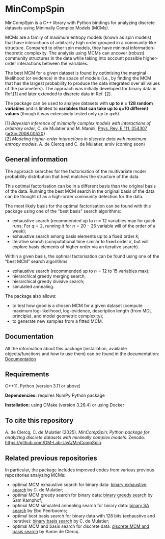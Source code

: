 # MinCompSpin

MinCompSpin is a C++ library with Python bindings for analyzing discrete datasets using Minimally Complex Models (MCMs). 

MCMs are a family of maximum entropy models (known as spin models) that have interactions of arbitrarily high order grouped in a community-like structure. Compared to other spin models, they have minimal information-theoretic complexity. 
The analysis using MCMs can uncover (robust) community structures in the data while taking into account possible higher-order interactions between the variables. 

The best MCM for a given dataset is found by optimising the marginal likelihood (or evidence) in the space of models (i.e., by finding the MCM that has the largest probability to produce the data integrated over all values of the parameters). The approach was initially developed for binary data in Ref.[1] and later extended to discrete data in Ref. [2].

The package can be used to analyse datasets with **up to n = 128 random variables** and is limited to **variables that can take up to q=10 different values** (though it was extensively tested only up to q=5).

[1] *Bayesian inference of minimally complex models with interactions of arbitrary order*, C. de Mulatier and M. Marsili, [Phys. Rev. E 111, 054307](https://journals.aps.org/pre/abstract/10.1103/PhysRevE.111.054307) ([arXiv:2008.00520](https://arxiv.org/abs/2008.00520))<br>
[2] *Modeling higher-order interactions in discrete data with maximum entropy models*, A. de Clercq and C. de Mulatier, arxiv (coming soon)


## General information

The approach searches for the factorisation of the multivariate model probability distribution that best matches the structure of the data.

This optimal factorisation can be in a different basis than the original basis of the data.
Running the best MCM search in the original basis of the data can be thought of as a high-order community detection for the data.

The most likely basis for the optimal factorisation can be found with this package using one of the “best basis”  search algorithms:
 - exhaustive search  (recommended up to $n=12$ variables max for quick runs; For $q=2$, running it for $n=20-25$ variable will of the order of a week);
 - exhaustive search among basis elements up to a fixed order $k$;
 - iterative search (computational time similar to fixed order $k$, but will explore basis elements of higher order via an iterative search).

Within a given basis, the optimal factorisation can be found using one of the “best MCM” search algorithms:

 - exhaustive search (recommended up to $n=12$ to $15$ variables max);
 - hierarchical greedy merging search;
 - hierarchical greedy divisive search;
 - simulated annealing.

The package also allows:
 - to test how good is a chosen MCM for a given dataset (compute maximum log-likelihood, log-evidence, description length (from MDL principle), and model geometric complexity);
 - to generate new samples from a fitted MCM. 

## Documentation

All the information about this package (installation, available objects/functions and how to use them) can be found in the documentation: [Documentation](https://dm-lab-uva.github.io/MinCompSpin/index.html)

## Requirements

C++11, Python (version 3.11 or above)

**Dependencies:** requires NumPy Python package

**Installation:** using CMake (version 3.26.4) or using Docker

## To cite this repository
A. de Clercq, C. de Mulatier (2025). *MinCompSpin: Python package for analyzing discrete datasets with minimally complex models*. Zenodo. https://github.com/DM-Lab-UvA/MinCompSpin.

## Related previous repositories

In particular, the package includes improved codes from various previous repositories analyzing MCMs:

 - optimal MCM exhaustive search for binary data: [binary exhaustive search](https://github.com/clelidm/MinCompSpin_ExhaustiveSearch) by C. de Mulatier;
 - optimal MCM greedy search for binary data: [binary greedy search](https://github.com/clelidm/MinCompSpin_Greedy) by Sam Kamphof;
 - optimal MCM simulated annealing search for binary data: [binary SA search](https://github.com/DM-Lab-UvA/MCM_SA) by Ebo Peerbooms;
 - optimal best basis search for binary data with 128 bits (exhaustive and iterative): [binary basis search](https://github.com/clelidm/MinCompSpin_BasisSearch128) by C. de Mulatier;
 - optimal MCM and basis search for discrete data: [discrete MCM and basis search](https://github.com/AaronDC60/MinCompSpin_discrete) by Aaron de Clercq.

